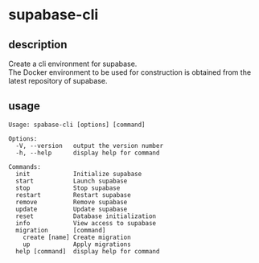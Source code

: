 # supabase-cli

## description

Create a cli environment for supabase.  
The Docker environment to be used for construction is obtained from the latest repository of supabase.

## usage

```
Usage: spabase-cli [options] [command]

Options:
  -V, --version   output the version number
  -h, --help      display help for command

Commands:
  init            Initialize supabase
  start           Launch supabase
  stop            Stop supabase
  restart         Restart supabase
  remove          Remove supabase
  update          Update supabase
  reset           Database initialization
  info            View access to supabase
  migration       [command]
    create [name] Create migration
    up            Apply migrations
  help [command]  display help for command
```
